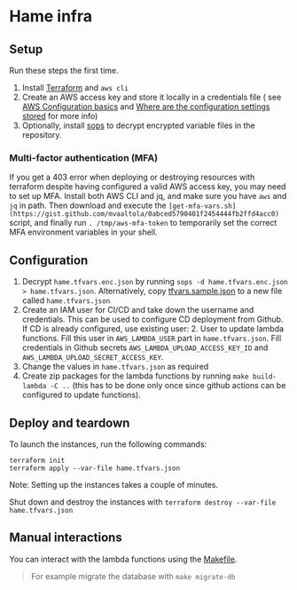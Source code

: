 # Hame infra

## Setup

Run these steps the first time.

1. Install [Terraform](https://terraform.io) and `aws cli`
2. Create an AWS access key and store it locally in a credentials file (
   see [AWS Configuration basics](https://docs.aws.amazon.com/cli/latest/userguide/cli-configure-quickstart.html#cli-configure-quickstart-config)
   and [Where are the configuration settings stored](https://docs.aws.amazon.com/cli/latest/userguide/cli-configure-files.html)
   for more info)
3. Optionally, install [sops](   ) to decrypt encrypted variable files in the repository.

### Multi-factor authentication (MFA)

If you get a 403 error when deploying or destroying resources with terraform despite having configured a valid AWS
access key, you may need to set up MFA. Install both AWS CLI and jq, and make sure you have `aws` and `jq` in path. Then
download and execute the `[get-mfa-vars.sh](https://gist.github.com/mvaaltola/0abced5790401f2454444fb2ffd4acc0)` script,
and finally run `. /tmp/aws-mfa-token` to temporarily set the correct MFA environment variables in your shell.

## Configuration

1. Decrypt `hame.tfvars.enc.json` by running `sops -d hame.tfvars.enc.json > hame.tfvars.json`. Alternatively, copy [tfvars.sample.json](tfvars.sample.json) to a new file called `hame.tfvars.json`
2. Create an IAM user for CI/CD and take down the username and credentials. This can be used to configure CD deployment from Github. If CD is already configured, use existing user:
   2. User to update lambda functions. Fill this user in `AWS_LAMBDA_USER` part in `hame.tfvars.json`. Fill credentials in Github secrets `AWS_LAMBDA_UPLOAD_ACCESS_KEY_ID` and `AWS_LAMBDA_UPLOAD_SECRET_ACCESS_KEY`.
3. Change the values in `hame.tfvars.json` as required
4. Create zip packages for the lambda functions by running `make build-lambda -C ..` (this
   has to be done only once since github actions can be configured to update functions).

## Deploy and teardown

To launch the instances, run the following commands:

```shell
terraform init
terraform apply --var-file hame.tfvars.json
```

Note: Setting up the instances takes a couple of minutes.

Shut down and destroy the instances with `terraform destroy --var-file hame.tfvars.json`

## Manual interactions

You can interact with the lambda functions using the [Makefile](./Makefile).

> For example migrate the database with `make migrate-db`

